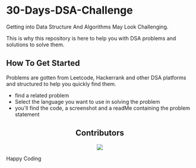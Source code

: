 # 30-Days-DSA-Challenge

Getting into Data Structure And Algorithms May Look Challenging.

This is why this repository is here to help you with DSA problems and solutions to solve them.

## How To Get Started

Problems are gotten from Leetcode, Hackerrank and other DSA platforms and structured to help you quickly find them.

* find a related problem
* Select the language you want to use in solving the problem
* you'll find the code, a screenshot and a readMe containing the problem statement


<h2 align="center"><b>Contributors</b></h2>
   
<p align="center">
<a href="https://github.com/iamdestinychild/30-Days-DSA-Challenge/graphs/contributors">
  <img src="https://contrib.rocks/image?repo=iamdestinychild/30-Days-DSA-Challenge" />
</a>

Happy Coding